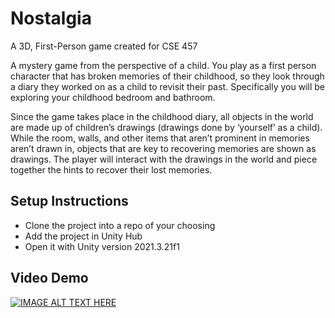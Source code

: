 # Nostalgia
A 3D, First-Person game created for CSE 457

A mystery game from the perspective of a child. You play as a first person character that has broken memories of their childhood, 
so they look through a diary they worked on as a child to revisit their past. 
Specifically you will be exploring your childhood bedroom and bathroom.

Since the game takes place in the childhood diary, 
all objects in the world are made up of children’s drawings (drawings done by ‘yourself’ as a child). 
While the room, walls, and other items that aren’t prominent in memories aren’t drawn in, objects that are key to recovering memories are shown as drawings. 
The player will interact with the drawings in the world and piece together the hints to recover their lost memories. 

## Setup Instructions
- Clone the project into a repo of your choosing
- Add the project in Unity Hub
- Open it with Unity version 2021.3.21f1


## Video Demo
[![IMAGE ALT TEXT HERE](https://img.youtube.com/vi/NBkatwz0iDI/0.jpg)](https://youtu.be/NBkatwz0iDI)

